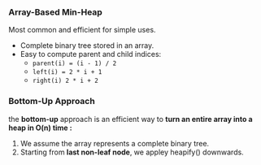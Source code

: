 ### Array-Based Min-Heap

Most common and efficient for simple uses.

- Complete binary tree stored in an array.
- Easy to compute parent and child indices:
    - `parent(i) = (i - 1) / 2`
    - `left(i) = 2 * i + 1`
    - `right(i) 2 * i + 2`

### Bottom-Up Approach 

the **bottom-up** approach is an efficient way to **turn an entire array into a heap in O(n) time :**

1. We assume the array represents a complete binary tree.
2. Starting from **last non-leaf node**, we appley heapify() downwards.
